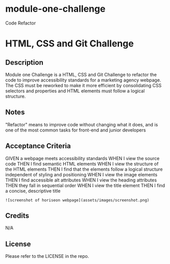 # module-one-challenge
Code Refactor

# HTML, CSS and Git Challenge

## Description

Module one Challenge is a HTML, CSS and Git Challenge to refactor the code to improve accessibility standards for a marketing agency webpage. The CSS must be reworked to make it more efficient by consolidating CSS selectors and properties and HTML elements must follow a logical structure. 

## Notes

"Refactor" means to improve code without changing what it does, and is one of the most common tasks for front-end and junior developers

## Acceptance Criteria

GIVEN a webpage meets accessibility standards
WHEN I view the source code
THEN I find semantic HTML elements
WHEN I view the structure of the HTML elements
THEN I find that the elements follow a logical structure independent of styling and positioning
WHEN I view the image elements
THEN I find accessible alt attributes
WHEN I view the heading attributes
THEN they fall in sequential order
WHEN I view the title element
THEN I find a concise, descriptive title

    ![screenshot of horiseon webpage](assets/images/screenshot.png)

## Credits

N/A

## License

Please refer to the LICENSE in the repo.
